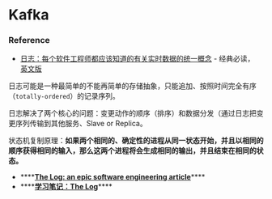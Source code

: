 # Kafka



### Reference

* [日志：每个软件工程师都应该知道的有关实时数据的统一概念](https://www.kancloud.cn/kancloud/log-real-time-datas-unifying/58708) - 经典必读， [英文版](https://engineering.linkedin.com/distributed-systems/log-what-every-software-engineer-should-know-about-real-time-datas-unifying)

日志可能是一种最简单的不能再简单的存储抽象，只能追加、按照时间完全有序（`totally-ordered`）的记录序列。

日志解决了两个核心的问题：变更动作的顺序（排序）和数据分发（通过日志把变更序列传输到其他服务、Slave or Replica。

状态机复制原理：**如果两个相同的、确定性的进程从同一状态开始，并且以相同的顺序获得相同的输入，那么这两个进程将会生成相同的输出，并且结束在相同的状态。**

* \*\*\*\*[**The Log: an epic software engineering article**](http://bryanpendleton.blogspot.com/2014/01/the-log-epic-software-engineering.html)\*\*\*\*
* \*\*\*\*[**学习笔记：The Log**](https://www.cnblogs.com/foreach-break/p/notes_about_distributed_system_and_The_log.html)\*\*\*\*

